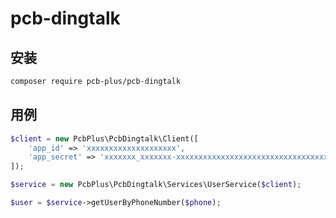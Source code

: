 pcb-dingtalk
================================

## 安装

```sh
composer require pcb-plus/pcb-dingtalk
```

## 用例

```php
$client = new PcbPlus\PcbDingtalk\Client([
    'app_id' => 'xxxxxxxxxxxxxxxxxxxx',
    'app_secret' => 'xxxxxxx_xxxxxxx-xxxxxxxxxxxxxxxxxxxxxxxxxxxxxxxxxxxxxxxxxxxxxxx',
]);

$service = new PcbPlus\PcbDingtalk\Services\UserService($client);

$user = $service->getUserByPhoneNumber($phone);
```
